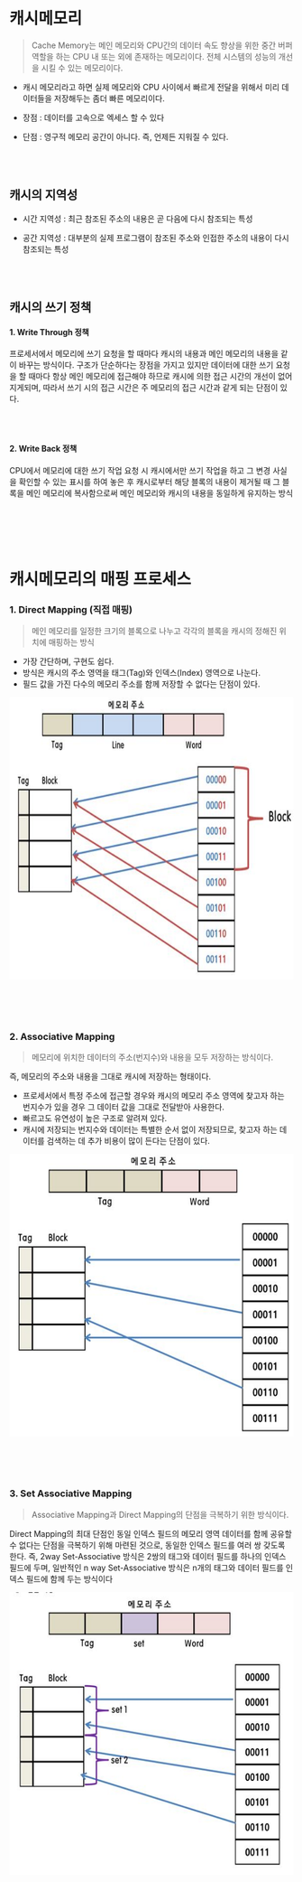 # 캐시메모리
> Cache Memory는 메인 메모리와 CPU간의 데이터 속도 향상을 위한 중간 버퍼 역할을 하는 CPU
내 또는 외에 존재하는 메모리이다. 전체 시스템의 성능의 개선을 시킬 수 있는 메모리이다.

* 캐시 메모리라고 하면 실제 메모리와 CPU 사이에서 빠르게 전달을 위해서 미리 데이터들을 저장해두는 좀더 빠른 메모리이다.

* 장점 : 데이터를 고속으로 엑세스 할 수 있다

* 단점 : 영구적 메모리 공간이 아니다. 즉, 언제든 지워질 수 있다.
> 

<br><br>

## 캐시의 지역성
- 시간 지역성 : 최근 참조된 주소의 내용은 곧 다음에 다시 참조되는 특성

- 공간 지역성 : 대부분의 실제 프로그램이 참조된 주소와 인접한 주소의 내용이 다시 참조되는 특성

<br><br>

## 캐시의 쓰기 정책
#### 1. Write Through 정책

프로세서에서 메모리에 쓰기 요청을 할 때마다 캐시의 내용과 메인 메모리의 내용을 같이 바꾸는 방식이다.
구조가 단순하다는 장점을 가지고 있지만 데이터에 대한 쓰기 요청을 할 때마다 항상 메인 메모리에 접근해야 하므로 캐시에 의한 접근 시간의 개선이 없어지게되며, 따라서 쓰기 시의 접근 시간은 주 메모리의 접근 시간과 같게 되는 단점이 있다.

<br><br>

#### 2. Write Back 정책

CPU에서 메모리에 대한 쓰기 작업 요청 시 캐시에서만 쓰기 작업을 하고 그 변경 사실을 확인할 수 있는 표시를 하여 놓은 후 캐시로부터 해당 블록의 내용이 제거될 때 그 블록을 메인 메모리에 복사함으로써 메인 메모리와 캐시의 내용을 동일하게 유지하는 방식

<br><br><br><br>

# 캐시메모리의 매핑 프로세스

### 1. Direct Mapping (직접 매핑)

> 메인 메모리를 일정한 크기의 블록으로 나누고 각각의 블록을 캐시의 정해진 위치에 매핑하는 방식
> 
- 가장 간단하며, 구현도 쉽다.
- 방식은 캐시의 주소 영역을 태그(Tag)와 인덱스(Index) 영역으로 나눈다.
- 필드 값을 가진 다수의 메모리 주소를 함께 저장할 수 없다는 단점이 있다.

<img src="https://github.com/ryunian/Study/blob/master/image/DirectMapping.png?raw=true" width="700px" height="500px">

<br><br><br>

### 2. Associative Mapping

> 메모리에 위치한 데이터의 주소(번지수)와 내용을 모두 저장하는 방식이다. 

즉, 메모리의 주소와 내용을 그대로 캐시에 저장하는 형태이다.
> 

- 프로세서에서 특정 주소에 접근할 경우와 캐시의 메모리 주소 영역에 찾고자 하는 번지수가 있을 경우 그 데이터 값을 그대로 전달받아 사용한다.
- 빠르고도 유연성이 높은 구조로 알려져 있다.
- 캐시에 저장되는 번지수와 데이터는 특별한 순서 없이 저장되므로, 찾고자 하는 데이터를 검색하는 데 추가 비용이 많이 든다는 단점이 있다.

<img src="https://github.com/ryunian/Study/blob/master/image/AssociativeMapping.png?raw=true" width="700px" height="500px">

<br><br><br>

### 3. Set Associative Mapping

> Associative Mapping과 Direct Mapping의 단점을 극복하기 위한 방식이다.

Direct Mapping의 최대 단점인 동일 인덱스 필드의 메모리 영역 데이터를 함께 공유할 수 없다는 단점을 극복하기 위해 마련된 것으로, 동일한 인덱스 필드를 여러 쌍 갖도록 한다. 
즉, 2way Set-Associative 방식은 2쌍의 태그와 데이터 필드를 하나의 인덱스 필드에 두며, 
일반적인 n way Set-Associative 방식은 n개의 태그와 데이터 필드를 인덱스 필드에 함께 두는 방식이다
> 

<img src="https://github.com/ryunian/Study/blob/master/image/SetAssociativeMapping.png?raw=true" width="700px" height="500px">